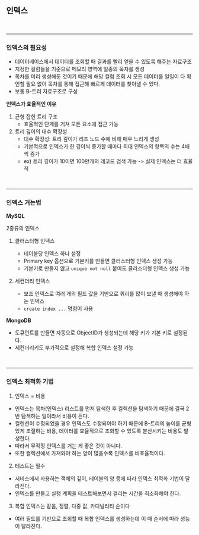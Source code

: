 
## 인덱스

<br/>

---

### 인덱스의 필요성

- 데이터베이스에서 데이터를 조회할 때 결과를 빨리 얻을 수 있도록 해주는 자료구조
- 지정한 컬럼들을 기준으로 메모리 영역에 일종의 목차를 생성
- 목차를 미리 생성해둔 것이기 때문에 해당 컬럼 조회 시 모든 데이터를 일일이 다 확인할 필요 없이 목차를 통해 접근해 빠르게 데이터를 찾아낼 수 있다.
- 보통 B-트리 자료구조로 구성

**인덱스가 효율적인 이유**

1. 균형 잡힌 트리 구조
    - 효율적인 단계를 거쳐 모든 요소에 접근 가능
2. 트리 깊이의 대수 확장성
    - 대수 확장성: 트리 깊이가 리프 노드 수에 비해 매우 느리게 생성
    - 기본적으로 인덱스가 한 깊이씩 증가할 때마다 최대 인덱스의 항목의 수는 4배씩 증가
    - ex) 트리 깊이가 10이면 100만개의 레코드 검색 가능 -> 실제 인덱스는 더 효율적

<br/>

---

### 인덱스 거는법

**MySQL**

2종류의 인덱스
1. 클러스터형 인덱스
    - 테이블당 인덱스 하나 설정
    - Primary key 옵션으로 기본키를 만들면 클러스터형 인덱스 생성 가능
    - 기본키로 만들지 않고 `unique not null` 붙여도 클러스터형 인덱스 생성 가능

2. 세컨더리 인덱스
    - 보조 인덱스로 여러 개의 필드 값을 기반으로 쿼리를 많이 보낼 때 생성해야 하는 인덱스
    - `create index ...` 명령어 사용

**MongoDB**

- 도큐먼트를 만들면 자동으로 ObjectID가 생성되는데 해당 키가 기본 키로 설정된다.
- 세컨더리키도 부가적으로 설정해 복합 인덱스 설정 가능


<br/>

---

### 인덱스 최적화 기법

1. 인덱스 = 비용

- 인덱스는 목차(인덱스) 리스트를 먼저 탐색한 후 컬렉션을 탐색하기 때문에 결국 2번 탐색하는 일이라서 비용이 든다.
- 컬렌션이 수정되었을 경우 인덱스도 수정되어야 하기 때문에 B-트리의 높이를 균형있게 조절하는 비용, 데이터를 효율적으로 조회할 수 있도록 분산시키는 비용도 발생한다.
- 따라서 무작정 인덱스를 거는 게 좋은 것이 아니다.
- 또한 컬렉션에서 가져와야 하는 양이 많을수록 인덱스를 비효율적이다.

2. 테스트는 필수

- 서비스에서 사용하는 객체의 깊이, 테이블의 양 등에 따라 인덱스 최적화 기법이 달라진다.
- 인덱스를 만들고 실행 계획을 테스트해보면서 걸리는 시간을 최소화해야 한다.

3. 복합 인덱스는 같음, 정렬, 다중 값, 카디널리티 순이다

- 여러 필드를 기반으로 조회할 때 복합 인덱스를 생성하는데 이 때 순서에 따라 성능이 달라진다.



<br/>

